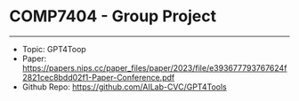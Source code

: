 # COMP7404 - Group Project
---
- Topic: GPT4Toop
- Paper: https://papers.nips.cc/paper_files/paper/2023/file/e393677793767624f2821cec8bdd02f1-Paper-Conference.pdf
- Github Repo: https://github.com/AILab-CVC/GPT4Tools

